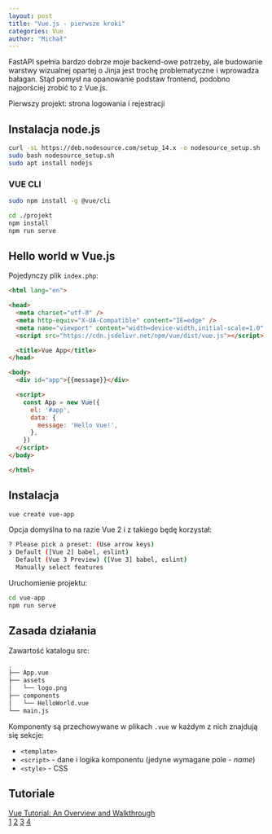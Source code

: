 ```yaml
---
layout: post
title: "Vue.js - pierwsze kroki"
categories: Vue
author: "Michał"
---
```


FastAPI spełnia bardzo dobrze moje backend-owe potrzeby, ale budowanie warstwy wizualnej  opartej o Jinja jest trochę problematyczne i wprowadza bałagan. Stąd pomysł na opanowanie podstaw frontend, podobno najporściej zrobić to z Vue.js. 

Pierwszy projekt: strona logowania i rejestracji

## Instalacja node.js

```bash
curl -sL https://deb.nodesource.com/setup_14.x -o nodesource_setup.sh
sudo bash nodesource_setup.sh
sudo apt install nodejs
```

### VUE CLI

```bash
sudo npm install -g @vue/cli
```

```bash
cd ./projekt
npm install
npm run serve
```





## Hello world w Vue.js

Pojedynczy plik `index.php`:

```html
<html lang="en">

<head>
  <meta charset="utf-8" />
  <meta http-equiv="X-UA-Compatible" content="IE=edge" />
  <meta name="viewport" content="width=device-width,initial-scale=1.0" />
  <script src="https://cdn.jsdelivr.net/npm/vue/dist/vue.js"></script>

  <title>Vue App</title>
</head>

<body>
  <div id="app">{{message}}</div>

  <script>
    const App = new Vue({
      el: '#app',
      data: {
        message: 'Hello Vue!',
      },
    })
  </script>
</body>

</html>
```



## Instalacja

```bash
vue create vue-app
```

Opcja domyślna to na razie Vue 2 i z takiego będę korzystał:

```bash
? Please pick a preset: (Use arrow keys)
❯ Default ([Vue 2] babel, eslint) 
  Default (Vue 3 Preview) ([Vue 3] babel, eslint) 
  Manually select features 
```

Uruchomienie projektu:

```bash
cd vue-app
npm run serve
```

## Zasada działania

Zawartość katalogu src:

```bash
.
├── App.vue
├── assets
│   └── logo.png
├── components
│   └── HelloWorld.vue
└── main.js
```

Komponenty są przechowywane w plikach `.vue` w każdym z nich znajdują się sekcje:

- `<template>`
- `<script>` - dane i logika komponentu (jedyne wymagane pole - *name*) 
- `<style>` - CSS

## Tutoriale

[Vue Tutorial: An Overview and Walkthrough](https://www.taniarascia.com/getting-started-with-vue/)	
[1](https://bezkoder.com/jwt-vue-vuex-authentication/)
[2](https://www.smashingmagazine.com/2020/10/authentication-in-vue-js/)
[3](https://webdeasy.de/en/complete-login-system-with-node-js-vue-js-vuex-part-2-2/)
[4](https://pusher.com/tutorials/authentication-vue-vuex)
